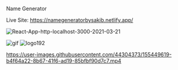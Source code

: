 Name Generator 

Live Site: https://namegeneratorbysakib.netlify.app/

<img src="https://i.ibb.co/dWkCQWM/React-App-http-localhost-3000-2021-03-21.png" alt="React-App-http-localhost-3000-2021-03-21" border="0">

![gif](https://user-images.githubusercontent.com/44304373/155449490-bb5809bc-4c4d-4f13-987a-a9e901f7a9d7.gif)
![logo192](https://user-images.githubusercontent.com/44304373/155449523-398848fc-0b8d-4b17-9864-a129250eb4df.png)

https://user-images.githubusercontent.com/44304373/155449619-b4f64a22-8b67-41f6-ad19-85bfbf90d7c7.mp4




